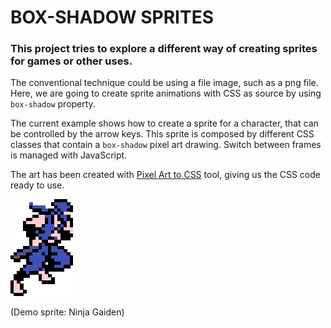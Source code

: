 # BOX-SHADOW SPRITES

### This project tries to explore a different way of creating sprites for games or other uses.

The conventional technique could be using a file image, such as a png file. Here, we are going to create sprite animations with CSS as source by using `box-shadow` property.

The current example shows how to create a sprite for a character, that can be controlled by the arrow keys. This sprite is composed by different CSS classes that contain a `box-shadow` pixel art drawing. Switch between frames is managed with JavaScript.

The art has been created with [Pixel Art to CSS](https://github.com/jvalen/pixel-art-react) tool, giving us the CSS code ready to use.


![](assets/player-demo.gif)

(Demo sprite: Ninja Gaiden)
